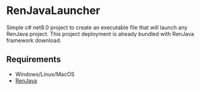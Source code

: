 # RenJavaLauncher
Simple c# net8.0 project to create an executable file that will launch any RenJava project. This project deployment is already bundled with RenJava framework download.

## Requirements
* Windows/Linux/MacOS
* [RenJava](https://github.com/HackusatePvP/RenJava)
